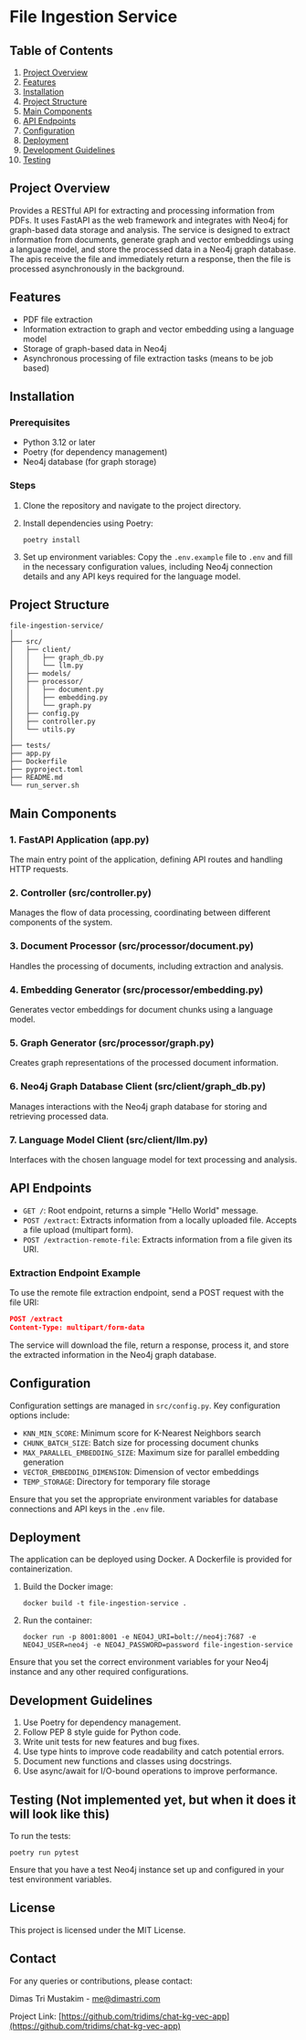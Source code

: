 # File Ingestion Service

## Table of Contents
1. [Project Overview](#project-overview)
2. [Features](#features)
3. [Installation](#installation)
4. [Project Structure](#project-structure)
5. [Main Components](#main-components)
6. [API Endpoints](#api-endpoints)
7. [Configuration](#configuration)
8. [Deployment](#deployment)
9. [Development Guidelines](#development-guidelines)
10. [Testing](#testing)

## Project Overview

Provides a RESTful API for extracting and processing information from PDFs. It uses FastAPI as the web framework and integrates with Neo4j for graph-based data storage and analysis. The service is designed to extract information from documents, generate graph and vector embeddings using a language model, and store the processed data in a Neo4j graph database. The apis receive the file and immediately return a response, then the file is processed asynchronously in the background.

## Features

- PDF file extraction
- Information extraction to graph and vector embedding using a language model
- Storage of graph-based data in Neo4j
- Asynchronous processing of file extraction tasks (means to be job based)

## Installation

### Prerequisites
- Python 3.12 or later
- Poetry (for dependency management)
- Neo4j database (for graph storage)

### Steps

1. Clone the repository and navigate to the project directory.

2. Install dependencies using Poetry:
   ```
   poetry install
   ```

3. Set up environment variables:
   Copy the `.env.example` file to `.env` and fill in the necessary configuration values, including Neo4j connection details and any API keys required for the language model.

## Project Structure

```
file-ingestion-service/
│
├── src/
│   ├── client/
│   │   ├── graph_db.py
│   │   └── llm.py
│   ├── models/
│   ├── processor/
│   │   ├── document.py
│   │   ├── embedding.py
│   │   └── graph.py
│   ├── config.py
│   ├── controller.py
│   └── utils.py
│
├── tests/
├── app.py
├── Dockerfile
├── pyproject.toml
├── README.md
└── run_server.sh
```

## Main Components

### 1. FastAPI Application (app.py)
The main entry point of the application, defining API routes and handling HTTP requests.

### 2. Controller (src/controller.py)
Manages the flow of data processing, coordinating between different components of the system.

### 3. Document Processor (src/processor/document.py)
Handles the processing of documents, including extraction and analysis.

### 4. Embedding Generator (src/processor/embedding.py)
Generates vector embeddings for document chunks using a language model.

### 5. Graph Generator (src/processor/graph.py)
Creates graph representations of the processed document information.

### 6. Neo4j Graph Database Client (src/client/graph_db.py)
Manages interactions with the Neo4j graph database for storing and retrieving processed data.

### 7. Language Model Client (src/client/llm.py)
Interfaces with the chosen language model for text processing and analysis.

## API Endpoints

- `GET /`: Root endpoint, returns a simple "Hello World" message.
- `POST /extract`: Extracts information from a locally uploaded file. Accepts a file upload (multipart form).
- `POST /extraction-remote-file`: Extracts information from a file given its URI.

### Extraction Endpoint Example

To use the remote file extraction endpoint, send a POST request with the file URI:

```json
POST /extract
Content-Type: multipart/form-data
```

The service will download the file, return a response, process it, and store the extracted information in the Neo4j graph database.

## Configuration

Configuration settings are managed in `src/config.py`. Key configuration options include:

- `KNN_MIN_SCORE`: Minimum score for K-Nearest Neighbors search
- `CHUNK_BATCH_SIZE`: Batch size for processing document chunks
- `MAX_PARALLEL_EMBEDDING_SIZE`: Maximum size for parallel embedding generation
- `VECTOR_EMBEDDING_DIMENSION`: Dimension of vector embeddings
- `TEMP_STORAGE`: Directory for temporary file storage

Ensure that you set the appropriate environment variables for database connections and API keys in the `.env` file.

## Deployment

The application can be deployed using Docker. A Dockerfile is provided for containerization.

1. Build the Docker image:
   ```
   docker build -t file-ingestion-service .
   ```

2. Run the container:
   ```
   docker run -p 8001:8001 -e NEO4J_URI=bolt://neo4j:7687 -e NEO4J_USER=neo4j -e NEO4J_PASSWORD=password file-ingestion-service
   ```

Ensure that you set the correct environment variables for your Neo4j instance and any other required configurations.

## Development Guidelines

1. Use Poetry for dependency management.
2. Follow PEP 8 style guide for Python code.
3. Write unit tests for new features and bug fixes.
4. Use type hints to improve code readability and catch potential errors.
5. Document new functions and classes using docstrings.
6. Use async/await for I/O-bound operations to improve performance.

## Testing (Not implemented yet, but when it does it will look like this)

To run the tests:

```
poetry run pytest
```

Ensure that you have a test Neo4j instance set up and configured in your test environment variables.

## License

This project is licensed under the MIT License.

## Contact

For any queries or contributions, please contact:

Dimas Tri Mustakim - me@dimastri.com

Project Link: [https://github.com/tridims/chat-kg-vec-app](https://github.com/tridims/chat-kg-vec-app)